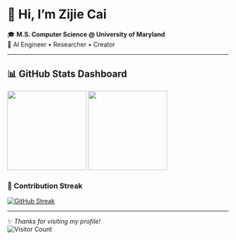 # 👋 Hi, I’m Zijie Cai  

🎓 **M.S. Computer Science @ University of Maryland**  
🤖 AI Engineer • Researcher • Creator  

---

## 📊 GitHub Stats Dashboard
<img height="180" src="https://github-readme-stats-jade-two-14.vercel.app/api?username=zijie-cai&show_icons=true&theme=transparent&bg_color=30,2c3e50,4ca1af&title_color=fff&text_color=fff&icon_color=f39c12&hide_border=true&border_radius=20&custom_title=🚀%20Zijie%27s%20GitHub%20Stats" />

  <!-- Languages Donut -->
<img height="180" src="https://github-readme-stats-jade-two-14.vercel.app/api/top-langs/?username=zijie-cai&layout=donut&theme=transparent&bg_color=45,0f0c29,302b63,24243e&title_color=ff79c6&text_color=ffffff&hide_border=true&border_radius=20&langs_count=6&custom_title=🔥%20Most%20Used%20Languages" />
  

### 🔹 Contribution Streak
[![GitHub Streak](https://streak-stats.demolab.com/?user=zijie-cai&theme=panda)](https://git.io/streak-stats)

---

✨ *Thanks for visiting my profile!*  
![Visitor Count](https://komarev.com/ghpvc/?username=zijie-cai&color=blue&style=flat)
